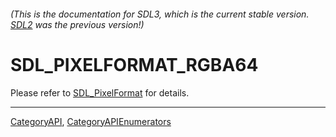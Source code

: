 ###### (This is the documentation for SDL3, which is the current stable version. [SDL2](https://wiki.libsdl.org/SDL2/) was the previous version!)
# SDL_PIXELFORMAT_RGBA64

Please refer to [SDL_PixelFormat](SDL_PixelFormat) for details.

----
[CategoryAPI](CategoryAPI), [CategoryAPIEnumerators](CategoryAPIEnumerators)

